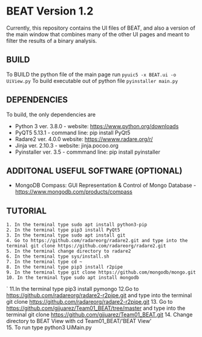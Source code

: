 # BEAT Version 1.2
Currently, this repository contains the UI files of BEAT, and also a version of the main window that combines many of the other UI pages and meant to filter the results of a binary analysis.

## BUILD
To BUILD the python file of the main page run
`pyuic5 -x BEAT.ui -o UiView.py`
To build executable out of python file
`pyinstaller main.py`

## DEPENDENCIES
To build, the only dependencies are
* Python 3 ver. 3.8.0 - website: https://www.python.org/downloads
* PyQT5 5.13.1 - command line: pip install PyQt5
* Radare2 ver. 4.0.0 website: https://wwww.radare.org/r/
* Jinja ver. 2.10.3 - website: jinja.pocoo.org
* Pyinstaller ver. 3.5 - commmand line: pip install pyinstaller

## ADDITONAL USEFUL SOFTWARE (OPTIONAL)
* MongoDB Compass: GUI Representation & Control of Mongo Database - https://www.mongodb.com/products/compass

## TUTORIAL
	1. In the terminal type sudo apt install python3-pip
	2. In the terminal type pip3 install PyQt5 
	3. In the terminal type sudo apt install git
 	4. Go to https://github.com/radareorg/radare2.git and type into the terminal git clone https://github.com/radareorg/radare2.git 
	5. In the terminal change directory to radare2
	6. In the terminal type sys/install.sh
	7. In the terminal type cd ~
	8. In the terminal type pip3 install r2pipe
	9. In the terminal type git clone https://github.com/mongodb/mongo.git
	10. In the terminal type sudo apt install mongodb
`	11.In the terminal type pip3 install pymongo
	12.Go to https://github.com/radareorg/radare2-r2pipe.git and type into the terminal git clone 	https://github.com/radareorg/radare2-r2pipe.git 
	13. Go to https://github.com/gjjuarez/Team01_BEAT/tree/master and type into the terminal git clone https://github.com/gjjuarez/Team01_BEAT.git
	14. Change directory to BEAT View with cd Team01_BEAT/’BEAT View’  
	15. To run type python3 UiMain.py
